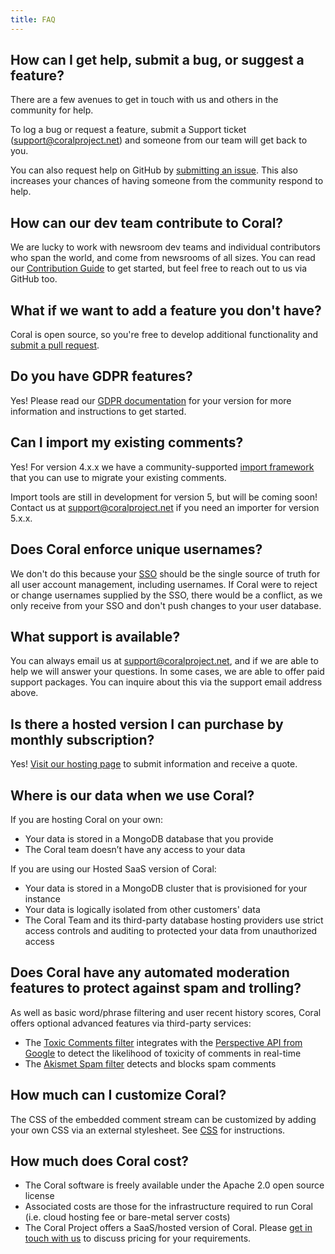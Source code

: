 ```yaml
---
title: FAQ
---
```


## How can I get help, submit a bug, or suggest a feature?

There are a few avenues to get in touch with us and others in the community for help.

To log a bug or request a feature, submit a Support ticket ([support@coralproject.net](mailto:support@coralproject.net)) and someone from our team will get back to you.

You can also request help on GitHub by [submitting an issue](https://github.com/coralproject/talk/issues). This also increases your chances of having someone from the community respond to help.

## How can our dev team contribute to Coral?

We are lucky to work with newsroom dev teams and individual contributors who span the world, and come from newsrooms of all sizes. You can read our [Contribution Guide](https://github.com/coralproject/talk/blob/main/CONTRIBUTING.md) to get started, but feel free to reach out to us via GitHub too.

## What if we want to add a feature you don't have?

Coral is open source, so you're free to develop additional functionality and [submit a pull request](https://github.com/coralproject/talk).

## Do you have GDPR features?

Yes! Please read our [GDPR documentation](/gdpr) for your version for more information and instructions to get started.

## Can I import my existing comments?

Yes! For version 4.x.x we have a community-supported [import framework](https://github.com/coralproject/talk-importer) that you can use to migrate your existing comments.

Import tools are still in development for version 5, but will be coming soon! Contact us at [support@coralproject.net](mailto:support@coralproject.net) if you need an importer for version 5.x.x.

## Does Coral enforce unique usernames?

We don't do this because your [SSO](https://docs.coralproject.net/sso) should be the single source of truth for all user account management, including usernames. If Coral were to reject or change usernames supplied by the SSO, there would be a conflict, as we only receive from your SSO and don't push changes to your user database.

## What support is available?

You can always email us at [support@coralproject.net](mailto:support@coralproject.net), and if we are able to help we will answer your questions. In some cases, we are able to offer paid support packages. You can inquire about this via the support email address above.

## Is there a hosted version I can purchase by monthly subscription?

Yes! [Visit our hosting page](https://coralproject.net/pricing/) to submit information and receive a quote.

## Where is our data when we use Coral?

If you are hosting Coral on your own:

- Your data is stored in a MongoDB database that you provide
- The Coral team doesn’t have any access to your data

If you are using our Hosted SaaS version of Coral:

- Your data is stored in a MongoDB cluster that is provisioned for your instance
- Your data is logically isolated from other customers' data
- The Coral Team and its third-party database hosting providers use strict access controls and auditing to protected your data from unauthorized access

## Does Coral have any automated moderation features to protect against spam and trolling?

As well as basic word/phrase filtering and user recent history scores, Coral offers optional advanced features via third-party services:

- The [Toxic Comments filter](/administration#toxic-comment-filter) integrates with the [Perspective API from Google](https://www.perspectiveapi.com/) to detect the likelihood of toxicity of comments in real-time
- The [Akismet Spam filter](/administration#spam-detection-filter) detects and blocks spam comments

## How much can I customize Coral?

The CSS of the embedded comment stream can be customized by adding your own CSS via an external stylesheet. See [CSS](/css) for instructions.

## How much does Coral cost?

- The Coral software is freely available under the Apache 2.0 open source license
- Associated costs are those for the infrastructure required to run Coral (i.e. cloud hosting fee or bare-metal server costs)
- The Coral Project offers a SaaS/hosted version of Coral. Please [get in touch with us](https://coralproject.net/pricing/) to discuss pricing for your requirements.
